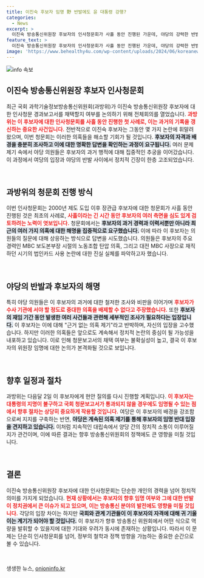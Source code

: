 ```yaml
---
title: 이진숙 후보자 임명 野 반발에도 윤 대통령 강행?
categories:
  - News
excerpt: >
  이진숙 방송통신위원장 후보자의 인사청문회가 사흘 동안 진행된 가운데, 야당의 강력한 반발이 일고 있다. 인사청문보고서 채택 여부가 불투명하지만, 윤 대통령의 임명 강행 가능성이 제기되며 논란은 계속될 전망.
feature_text: >
  이진숙 방송통신위원장 후보자의 인사청문회가 사흘 동안 진행된 가운데, 야당의 강력한 반발이 일고 있다. 인사청문보고서 채택 여부가 불투명하지만, 윤 대통령의 임명 강행 가능성이 제기되며 논란은 계속될 전망.
image: 'https://www.behealthy4u.com/wp-content/uploads/2024/06/koreanews.jpg'
---
```


<p><img src="https://www.behealthy4u.com/wp-content/uploads/2024/06/koreanews.jpg" alt="info 속보" /></p>

<h2 data-ke-size="size26">이진숙 방송통신위원장 후보자 인사청문회</h2>

<p data-ke-size="size16">최근 국회 과학기술정보방송통신위원회(과방위)가 이진숙 방송통신위원장 후보자에 대한 인사청문 경과보고서를 채택할지 여부를 논의하기 위해 전체회의를 열었습니다. <b><span style="color: #ee2323;">과방위는 이 후보자에 대한 인사청문회를 사흘 동안 진행한 첫 사례로, 이는 과거의 기록을 갱신하는 중요한 사건입니다.</span></b> 전반적으로 이진숙 후보자는 그동안 몇 가지 논란에 휘말려 왔으며, 이번 청문회는 이러한 의혹들을 해소할 기회가 될 것입니다. <b><span style="background-color: #21538527;">후보자의 자격과 배경을 충분히 조사하고 이에 대한 명확한 답변을 확인하는 과정이 요구됩니다.</span></b> 여러 문제 제기 속에서 야당 의원들은 후보자의 과거 행적에 대해 집중적인 추궁을 이어갔습니다. 이 과정에서 여당의 입장과 야당의 반발 사이에서 정치적 긴장이 한층 고조되었습니다.</p>

<p data-ke-size="size16">&nbsp;</p>

<h2 data-ke-size="size26">과방위의 청문회 진행 방식</h2>

<p data-ke-size="size16">이번 인사청문회는 2000년 제도 도입 이후 장관급 후보자에 대한 청문회가 사흘 동안 진행된 것은 최초의 사례로, <b><span style="color: #ee2323;">사흘이라는 긴 시간 동안 후보자의 여러 측면을 심도 있게 검토하려는 노력이 엿보입니다.</span></b> 청문회에서는 <b><span style="background-color: #21538527;"> 후보자의 과거 경력과 이력서뿐만 아니라 최근의 여러 가지 의혹에 대한 해명을 집중적으로 요구했습니다.</span></b> 이에 따라 이 후보자는 의원들의 질문에 대해 상응하는 방식으로 답변을 시도했습니다. 의원들은 후보자의 주요 경력인 MBC 보도본부장 시절의 노동조합 탄압 의혹, 그리고 대전 MBC 사장으로 재직하던 시기의 법인카드 사용 논란에 대한 진실 실체를 파악하고자 했습니다.</p>

<p data-ke-size="size16">&nbsp;</p>

<h2 data-ke-size="size26">야당의 반발과 후보자의 해명</h2>

<p data-ke-size="size16">특히 야당 의원들은 이 후보자의 과거에 대한 철저한 조사와 비판을 이어가며 <b><span style="color: #ee2323;">후보자가 수사 기관에 서야 할 정도로 중대한 의혹을 배제할 수 없다고 주장했습니다.</span></b> 또한 <b><span style="background-color: #21538527;">후보자의 재임 기간 동안 발생한 여러 사건들과 관련해 세부적인 조사가 필요하다는 입장입니다.</span></b> 이 후보자는 이에 대해 "근거 없는 의혹 제기"라고 반박하며, 자신의 입장을 고수했습니다. 하지만 이러한 의혹들은 앞으로도 계속해서 정치적 논란의 중심이 될 가능성을 내포하고 있습니다. 이로 인해 청문보고서의 채택 여부는 불확실성이 높고, 결국 이 후보자의 위원장 임명에 대한 논의가 본격화될 것으로 보입니다.</p>

<p data-ke-size="size16">&nbsp;</p>

<h2 data-ke-size="size26">향후 일정과 절차</h2>

<p data-ke-size="size16">과방위는 다음달 2일 이 후보자에게 현안 질의를 다시 진행할 계획입니다. <b><span style="color: #ee2323;">이 후보자는 대통령의 지명이 불구하고 국회 청문보고서가 통과되지 않을 경우에도 임명될 수 있는 점에서 향후 절차는 상당히 중요하게 작용할 것입니다.</span></b> 여당은 이 후보자의 배경을 강조함으로써 지지를 구축하는 반면, <b><span style="background-color: #21538527;">야당은 계속된 의혹 제기를 통해 후보자의 임명 반대 입장을 견지하고 있습니다.</span></b> 이처럼 지속적인 대립속에서 양당 간의 정치적 소통이 이루어질지가 관건이며, 이에 따른 결과는 향후 방송통신위원회의 정책에도 큰 영향을 미칠 것입니다.</p>

<p data-ke-size="size16">&nbsp;</p>

<h2 data-ke-size="size26">결론</h2>

<p data-ke-size="size16">이진숙 방송통신위원장 후보자에 대한 인사청문회는 단순한 개인의 경력을 넘어 정치적 의미를 가지게 되었습니다. <b><span style="color: #ee2323;">현재 상황에서는 후보자의 향후 임명 여부와 그에 대한 반발이 정치권에서 큰 이슈가 되고 있으며, 이는 방송통신 분야의 발전에도 영향을 미칠 것입니다.</span></b> 각당의 입장 차이는 하지만 <b><span style="background-color: #21538527;">국회와 관계 기관들이 이 후보자의 자격에 대해 귀 기울이는 계기가 되어야 할 것입니다.</span></b> 이 후보자가 향후 방송통신 위원회에서 어떤 식으로 역량을 발휘할 수 있을지에 대한 기대와 우려가 동시에 존재하는 상황입니다. 따라서 이 문제는 단순히 인사청문회를 넘어, 정부의 철학과 정책 방향을 가늠하는 중요한 순간으로 볼 수 있습니다.</p>

<p data-ke-size="size16">&nbsp;</p>
생생한 뉴스, <a href="https://onioninfo.kr" rel="dofollow">onioninfo.kr</a>


